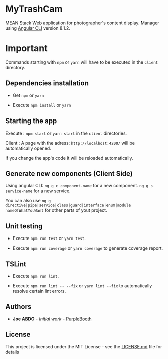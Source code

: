 # MyTrashCam
MEAN Stack Web application for photographer's content display.
Manager using [Angular CLI](https://github.com/angular/angular-cli) version 8.1.2.

# Important

Commands starting with `npm` or `yarn` will have to be executed in the `client` directory.

## Dependencies installation

-   Get `npm` or `yarn`

-   Execute `npm install` or `yarn`

## Starting the app

Execute : `npm start` or `yarn start` in the `client` directories.

Client :
A page with the adress: `http://localhost:4200/` will be automatically opened.

If you change the app's code it will be reloaded automatically.

## Generate new components (Client Side)

Using angular CLI: 
	`ng g c component-name` for a new component.
	`ng g s service-name` for a new service.

You can also use `ng g directive|pipe|service|class|guard|interface|enum|module nameOfWhatYouWant` for other parts of yout project.

## Unit testing

-   Execute `npm run test` or `yarn test`.

-   Execute `npm run coverage` or `yarn coverage` to generate coverage report.

## TSLint

-   Execute `npm run lint`.

-   Execute `npm run lint -- --fix` or `yarn lint --fix` to automatically resolve certain lint errors.

## Authors

* **Joe ABDO** - *Initial work* - [PurpleBooth](https://github.com/joabda)

## License

This project is licensed under the MIT License - see the [LICENSE.md](LICENSE.md) file for details

